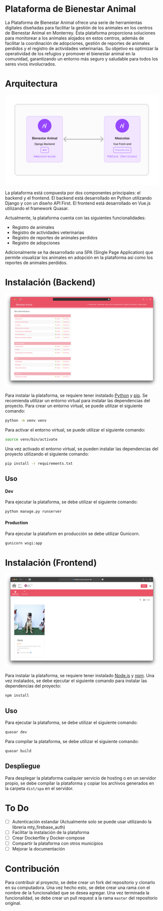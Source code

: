 # Plataforma de Bienestar Animal

La Plataforma de Bienestar Animal ofrece una serie de herramientas digitales diseñadas para facilitar la gestión de los animales en los centros de Bienestar Animal en Monterrey. Esta plataforma proporciona soluciones para monitorear a los animales alojados en estos centros, además de facilitar la coordinación de adopciones, gestión de reportes de animales perdidos y el registro de actividades veterinarias. Su objetivo es optimizar la operatividad de los refugios y promover el bienestar animal en la comunidad, garantizando un entorno más seguro y saludable para todos los seres vivos involucrados.

# Arquitectura

![Preview](static/design.svg)

La plataforma está compuesta por dos componentes principales: el backend y el frontend. El backend está desarrollado en Python utilizando Django y con un diseño API First. El frontend está desarrollado en Vue.js utilizando el framework Quasar.

Actualmente, la plataforma cuenta con las siguientes funcionalidades:

- Registro de animales
- Registro de actividades veterinarias
- Registro de reportes de animales perdidos
- Registro de adopciones

Adicionalmente se ha desarrollado una SPA (Single Page Application) que permite visualizar los animales en adopción en la plataforma así como los reportes de animales perdidos.

# Instalación (Backend)

![Preview](static/preview.png)

Para instalar la plataforma, se requiere tener instalado [Python](https://www.python.org/downloads/) y [pip](https://pip.pypa.io/en/stable/installing/). Se recomienda utilizar un entorno virtual para instalar las dependencias del proyecto. Para crear un entorno virtual, se puede utilizar el siguiente comando:

```bash
python -m venv venv
```

Para activar el entorno virtual, se puede utilizar el siguiente comando:

```bash
source venv/bin/activate
```

Una vez activado el entorno virtual, se pueden instalar las dependencias del proyecto utilizando el siguiente comando:

```bash
pip install -r requirements.txt
```

## Uso

#### Dev

Para ejecutar la plataforma, se debe utilizar el siguiente comando:

```bash
python manage.py runserver
```

#### Production

Para ejecutar la plataform en producción se debe utilizar Gunicorn.

```bash
gunicorn wsgi:app
```

# Instalación (Frontend)

![Preview](static/front.png)

Para instalar la plataforma, se requiere tener instalado [Node.js](https://nodejs.org/en/download/) y [npm](https://www.npmjs.com/get-npm). Una vez instalados, se debe ejecutar el siguiente comando para instalar las dependencias del proyecto:

```bash
npm install
```

## Uso

Para ejecutar la plataforma, se debe utilizar el siguiente comando:

```bash
quasar dev
```

Para compilar la plataforma, se debe utilizar el siguiente comando:

```bash
quasar build
```

## Despliegue

Para desplegar la plataforma cualquier servicio de hosting o en un servidor propio, se debe compilar la plataforma y copiar los archivos generados en la carpeta `dist/spa` en el servidor.

# To Do

- [ ] Autenticación estandar (Actualmente solo se puede usar utilizando la libreria mty_firebase_auth)
- [ ] Facilitar la instalación de la plataforma
- [ ] Crear Dockerfile y Docker-compose
- [ ] Compartir la plataforma con otros municipios
- [ ] Mejorar la documentación

# Contribución

Para contribuir al proyecto, se debe crear un fork del repositorio y clonarlo en su computadora. Una vez hecho esto, se debe crear una rama con el nombre de la funcionalidad que se desea agregar. Una vez terminada la funcionalidad, se debe crear un pull request a la rama `master` del repositorio original.



